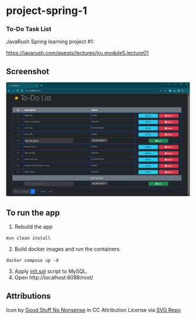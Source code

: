# project-spring-1
### To-Do Task List

JavaRush Spring learning project #1:

https://javarush.com/quests/lectures/jru.module5.lecture01

## Screenshot

![screenshot](src/main/webapp/image/screenshot.png?raw=true)

## To run the app

1. Rebuild the app
```
mvn clean install
```
2. Build docker images and run the containers
```
docker compose up -d
```
3. Apply [init.sql](./init.sql) script to MySQL.
4. Open http://localhost:8088/root/  

## Attributions

Icon by <a href="https://goodstuffnononsense.com/hand-drawn-icons/space-icons/?ref=svgrepo.com" target="_blank">Good Stuff No Nonsense</a> in CC Attribution License via <a href="https://www.svgrepo.com/" target="_blank">SVG Repo</a>
